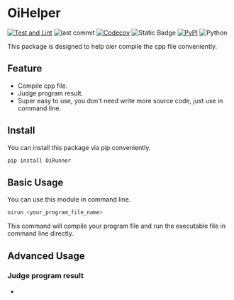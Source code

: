 # OiHelper

[![Test and Lint](https://img.shields.io/github/actions/workflow/status/ste1hi/OiRunner/main.yml?logo=github&label=Test%20and%20Lint)](https://github.com/ste1hi/OiRunner/actions/workflows/main.yml)
![last commit](https://img.shields.io/github/last-commit/ste1hi/OiRunner)
[![Codecov](https://img.shields.io/codecov/c/github/ste1hi/OiRunner)](https://app.codecov.io/gh/ste1hi/OiRunner)
![Static Badge](https://img.shields.io/badge/platform-Windows%20%7C%20Linux-yellow)
[![PyPI](https://img.shields.io/pypi/v/OiRunner)](https://pypi.org/project/OiRunner/)
![Python](https://img.shields.io/badge/python-3.8%20%7C%203.9%20%7C%203.10%20%7C%203.11%20%7C%203.12-blue)

This package is designed to help oier compile the cpp file conveniently.

## Feature

- Compile cpp file.
- Judge program result.
- Super easy to use, you don't need write more source code, just use in command line.

## Install
You can install this package via pip conveniently.

```bash
pip install OiRunner
```

## Basic Usage
You can use this module in command line.

```bash
oirun <your_program_file_name>
```

This command will compile your program file and run the executable file in command line directly.

## Advanced Usage

### Judge program result

- []()